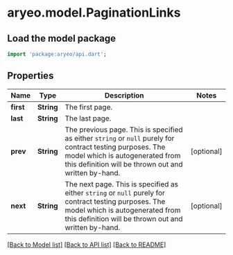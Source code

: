 # aryeo.model.PaginationLinks

## Load the model package
```dart
import 'package:aryeo/api.dart';
```

## Properties
Name | Type | Description | Notes
------------ | ------------- | ------------- | -------------
**first** | **String** | The first page. | 
**last** | **String** | The last page. | 
**prev** | **String** | The previous page. This is specified as either `string` or `null` purely for contract testing purposes. The model which is autogenerated from this definition will be thrown out and written by-hand. | [optional] 
**next** | **String** | The next page. This is specified as either `string` or `null` purely for contract testing purposes. The model which is autogenerated from this definition will be thrown out and written by-hand. | [optional] 

[[Back to Model list]](../README.md#documentation-for-models) [[Back to API list]](../README.md#documentation-for-api-endpoints) [[Back to README]](../README.md)


